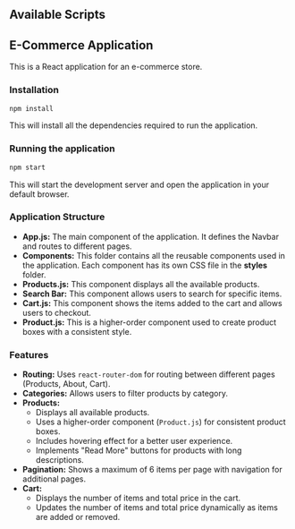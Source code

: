 ## Available Scripts

## E-Commerce Application

This is a React application for an e-commerce store.

### Installation

```bash
npm install
```

This will install all the dependencies required to run the application.

### Running the application

```bash
npm start
```

This will start the development server and open the application in your default browser.

### Application Structure

* **App.js:** The main component of the application. It defines the Navbar and routes to different pages.
* **Components:** This folder contains all the reusable components used in the application. Each component has its own CSS file in the **styles** folder.
* **Products.js:** This component displays all the available products.
* **Search Bar:** This component allows users to search for specific items.
* **Cart.js:** This component shows the items added to the cart and allows users to checkout.
* **Product.js:** This is a higher-order component used to create product boxes with a consistent style.

### Features

* **Routing:** Uses `react-router-dom` for routing between different pages (Products, About, Cart).
* **Categories:** Allows users to filter products by category.
* **Products:** 
    * Displays all available products.
    * Uses a higher-order component (`Product.js`) for consistent product boxes.
    * Includes hovering effect for a better user experience.
    * Implements "Read More" buttons for products with long descriptions.
* **Pagination:** Shows a maximum of 6 items per page with navigation for additional pages.
* **Cart:**
    * Displays the number of items and total price in the cart.
    * Updates the number of items and total price dynamically as items are added or removed.

